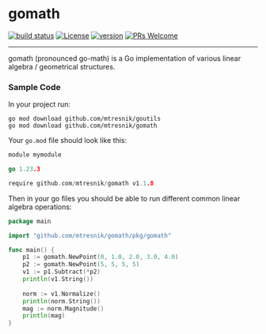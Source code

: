 # gomath
[![build status](https://github.com/mtresnik/gomath/actions/workflows/go.yml/badge.svg)](https://github.com/mtresnik/gomath/actions/workflows/go.yml/)
[![License](https://img.shields.io/badge/License-Apache_2.0-blue.svg)](https://github.com/mtresnik/gomath/blob/main/LICENSE)
[![version](https://img.shields.io/badge/version-1.1.8-blue)](https://github.com/mtresnik/gomath/releases/tag/v1.1.8)
[![PRs Welcome](https://img.shields.io/badge/PRs-welcome-green.svg?style=flat-square)](https://makeapullrequest.com)
<hr>

gomath (pronounced go-math) is a Go implementation of various linear algebra / geometrical structures.


### Sample Code

In your project run:
```
go mod download github.com/mtresnik/goutils
go mod download github.com/mtresnik/gomath 
```

Your `go.mod` file should look like this:
```go 
module mymodule

go 1.23.3

require github.com/mtresnik/gomath v1.1.8
```


Then in your go files you should be able to run different common linear algebra operations:

```go 
package main

import "github.com/mtresnik/gomath/pkg/gomath"

func main() {
	p1 := gomath.NewPoint(0, 1.0, 2.0, 3.0, 4.0)
	p2 := gomath.NewPoint(5, 5, 5, 5)
	v1 := p1.Subtract(*p2)
	println(v1.String())
	
	norm := v1.Normalize()
	println(norm.String())
	mag := norm.Magnitude()
	println(mag)
}
```